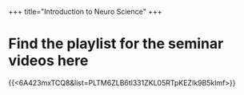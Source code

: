 +++
title="Introduction to Neuro Science"
+++

<h1>Find the playlist for the seminar videos  here </h1>

{{<6A423mxTCQ8&list=PLTM6ZLB6tl331ZKL05RTpKEZIk9B5klmf>}}
